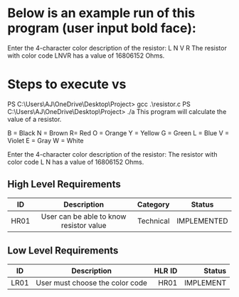 # Below is an example run of this program (user input bold face):
Enter the 4-character color description of the resistor: L N V R
The resistor with color code LNVR has a value of 16806152 Ohms.

# Steps to execute vs 
PS C:\Users\AJ\OneDrive\Desktop\Project> gcc .\resistor.c
PS C:\Users\AJ\OneDrive\Desktop\Project> ./a
This program will calculate the value of a resistor.

B = Black
N = Brown
R= Red
O = Orange
Y = Yellow
G = Green
L = Blue
V = Violet
E = Gray
W = White

Enter the 4-character color description of the resistor: The resistor with color code L   N   has a value of 16806152 Ohms.



## High Level Requirements
| ID   | Description                                | Category  | Status      |
| -----|:------------------------------------------:|:---------:|:-----------:|
| HR01 | User can be able to know resistor value    | Technical | IMPLEMENTED |



## Low Level Requirements
| ID    | Description                                                             | HLR ID | Status      |
| ------|:-----------------------------------------------------------------------:| ------:|------------:|
| LR01  | User must choose the color code                                         | HR01   | IMPLEMENT   | 



